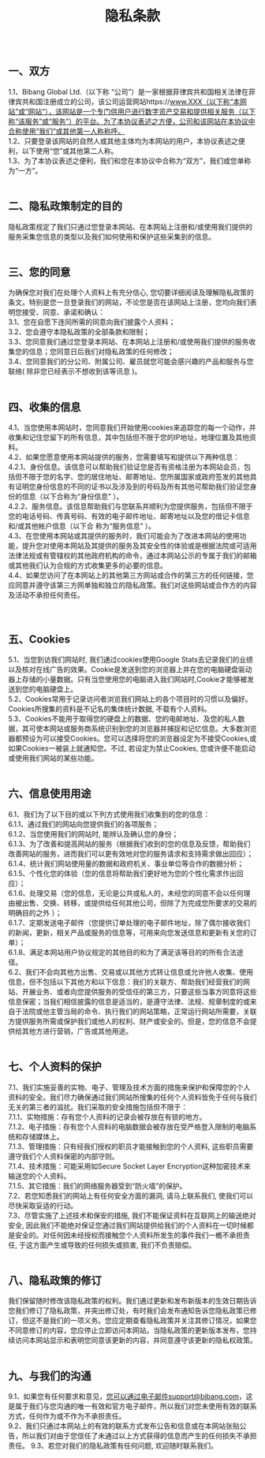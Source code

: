 <h1 style="text-align:center;line-height:60px;">隐私条款</h1>
<br/>

## 一、双方
1.1、Bibang Global Ltd.（以下称 “公司”）是一家根据菲律宾共和国相关法律在菲律宾共和国注册成立的公司，该公司运营网站https://www.XXX（以下称“本网站”或“网站”），该网站是一个专门供用户进行数字资产交易和提供相关服务（以下称“该服务”或“服务”）的平台。为了本协议表述之方便，公司和该网站在本协议中合称使用“我们”或其他第一人称称呼。
<br/>
1.2、只要登录该网站的自然人或其他主体均为本网站的用户，本协议表述之便利，以下使用“您”或其他第二人称。
<br/>
1.3、为了本协议表述之便利，我们和您在本协议中合称为“双方”，我们或您单称为“一方”。
<br/>
<br/>

## 二、隐私政策制定的目的
隐私政策规定了我们只通过您登录本网站、在本网站上注册和/或使用我们提供的服务采集您信息的类型以及我们如何使用和保护这些采集到的信息。
<br/>
<br/>

## 三、您的同意
为确保您对我们在处理个人资料上有充分信心, 您切要详细阅读及理解隐私政策的条文。特别是您一旦登录我们的网站，不论您是否在该网站上注册，您均向我们表明您接受、同意、承诺和确认：
<br/>
3.1、您在自愿下连同所需的同意向我们披露个人资料；<br/>
3.2、您会遵守本隐私政策的全部条款和限制；<br/>
3.3、您同意我们通过您登录本网站、在本网站上注册和/或使用我们提供的服务收集您的信息；您同意日后我们对隐私政策的任何修改；<br/>
3.4、您同意我们的分公司、附属公司、雇员就您可能会感兴趣的产品和服务与您联络( 除非您已经表示不想收到该等讯息 )。<br/>
<br/>
## 四、收集的信息
4.1、当您使用本网站时，您同意我们开始使用cookies来追踪您的每一个动作，并收集和记住您留下的所有信息，其中包括但不限于您的IP地址，地理位置及其他资料。<br/>
4.2、如果您愿意使用本网站提供的服务，您需要填写和提供以下两种信息：<br/>
4.2.1、身份信息。该信息可以帮助我们验证您是否有资格注册为本网站会员，包括但不限于您的名字、您的居住地址、邮寄地址、您所属国家或政府签发的其他具有证明您身份信息的不同的证书以及涉及到的号码及所有其他可帮助我们验证您身份的信息（以下合称为“身份信息” ）。<br/>
4.2.2、服务信息。该信息帮助我们与您联系并顺利为您提供服务，包括但不限于您的电话号码、传真号码、有效的电子邮件地址、邮寄地址以及您的借记卡信息和/或其他帐户信息（以下合 称为“服务信息” ）。<br/>
4.3、在您使用本网站或其提供的服务时，我们可能会为了改进本网站的使用功能，提升您对使用本网站及其提供的服务及其安全性的体验或是根据法院或可适用法律法规或有管辖权的其他政府机构的命令，通过本网站公示的专属于我们的邮箱或其他我们认为合规的方式收集更多的必要的信息。<br/>
4.4、如果您访问了在本网站上的其他第三方网站或合作的第三方的任何链接，您应同意并遵守该第三方网单独和独立的隐私政策。我们对这些网站或合作方的内容及活动不承担任何责任。<br/>
<br/>
<br/>

## 五、Cookies
5.1、当您到访我们网站时, 我们通过cookies使用Google Stats去记录我们的业绩以及核对在线广告的效果。Cookie是发送到您的浏览器上并在您的电脑硬盘驱动器上存储的小量数据。只有当您使用您的电脑进入我们网站时,Cookie才能够被发送到您的电脑硬盘上。<br/>
5.2、Cookies常用于记录访问者浏览我们网站上的各个项目时的习惯以及偏好。Cookies所搜集的资料是不记名的集体统计数据, 不载有个人资料。<br/>
5.3、Cookies不能用于取得您的硬盘上的数据、您的电邮地址、及您的私人数据，其可使本网站或服务商系统识别到您的浏览器并捕捉和记忆信息。大多数浏览器都预设为可以接受Cookies。您可以选择将您的浏览器设定为不接受Cookies,或如果Cookies一被装上就通知您。不过, 若设定为禁止Cookies, 您或许便不能启动或使用我们网站的某些功能。<br/>
<br/>

## 六、信息使用用途
6.1、我们为了以下目的或以下列方式使用我们收集到的您的信息：<br/>
6.1.1、通过我们的网站向您提供我们的各项服务；<br/>
6.1.2、当您使用我们的网站时, 能辨认及确认您的身份；<br/>
6.1.3、为了改善和提高网站的服务（根据我们收到的您的信息及反馈，帮助我们改善网站的服务，进而我们可以更有效地对您的服务请求和支持需求做出回应）；<br/>
6.1.4、统计我们网站使用量的数据和政府机关、事业单位等合作的数据分析；<br/>
6.1.5、个性化您的体验（您的信息将帮助我们更好地为您的个性化需求作出回应）；<br/>
6.1.6、处理交易（您的信息，无论是公共或私人的，未经您的同意不会以任何理由被出售、交换、转移，或提供给任何其他公司，但除了为完成您所要求的交易的明确目的之外 ）；<br/>
6.1.7、定期发送电子邮件（您提供订单处理的电子邮件地址，除了偶尔接收我们的新闻，更新，相关产品或服务的信息等，可用来向您发送信息和更新有关您的订单）；<br/>
6.1.8、满足本网站用户协议规定的其他目的和为了满足该等目的的所有合法途径。<br/>
6.2、我们不会向其他方出售、交易或以其他方式转让信息或允许他人收集、使用信息，但不包括以下其他方和以下信息：我们的关联方、帮助我们经营我们的网站、开展业务、或者向您提供服务的受信任的第三方，只要这些当事方同意将这些信息保密；当我们相信披露的信息是适当的，是遵守法律、法规、规章制度的或来自于法院或他主管当局的命令、执行我们的网站策略，正常运行网站所需要，关联方提供服务所需或保护我们或他人的权利、财产或安全的。但是，您的信息不会提供给其他方进行营销，广告或其他用途。
<br/>
<br/>

## 七、个人资料的保护
7.1、我们实施妥善的实物、电子、管理及技术方面的措施来保护和保障您的个人资料的安全。我们尽力确保通过我们网站所搜集的任何个人资料皆免于任何与我们无关的第三者的滋扰。我们采取的安全措施包括但不限于：<br/>
7.1.1、实物措施：存有您个人资料的记录会被存放在有锁的地方。<br/>
7.1.2、电子措施：存有您个人资料的电脑数据会被存放在受严格登入限制的电脑系统和存储媒体上。<br/>
7.1.3、管理措施：只有经我们授权的职员才能接触到您的个人资料, 这些职员需要遵守我们个人资料保密的内部守则。<br/>
7.1.4、技术措施：可能采用如Secure Socket Layer Encryption这种加密技术来输送您的个人资料。<br/>
7.1.5、其它措施：我们的网络服务器受到“防火墙”的保护。<br/>
7.2、若您知悉我们的网站上有任何安全方面的漏洞, 请马上联系我们, 使我们可以尽快采取妥适的行动。<br/>
7.3、尽管实施了上述技术和保安的措施, 我们不能保证资料在互联网上的输送绝对安全, 因此我们不能绝对保证您通过我们网站提供给我们的个人资料在一切时候都是安全的。对任何因未经授权而接触您个人资料所发生的事件我们一槪不承担责任, 于这方面产生或导致的任何损失或损害, 我们不负责赔偿。<br/>
<br/>

## 八、隐私政策的修订
我们保留随时修改该隐私政策的权利。我们通过更新和发布新版本的生效日期告诉您我们修订了隐私政策，并突出修订处，有时我们会发布通知告诉您隐私政策已修订，但这不是我们的一项义务。您应定期查看隐私政策并关注其修订情况，如果您不同意修订的内容，您应停止立即访问本网站。当隐私政策的更新版本发布，您持续访问本网站显示和表明您同意该更新的内容，并同意遵守该更新的隐私权政策。
<br/>
<br/>

## 九、与我们的沟通
9.1、如果您有任何要求和意见，您可以通过电子邮件support@bibang.com，这是属于我们与您沟通的唯一有效和官方电子邮件，所以我们对您未使用有效的联系方式，任何作为或不作为不承担责任。<br/>
9.2、我们只通过本网站上的有效的联系方式发布公告和信息或在本网站张贴公告，所以我们对由于您信任了未通过以上方式获得的信息而产生的任何损失不承担责任。
9.3、若您对我们的隐私政策有任何问题, 欢迎随时联系我们。<br/>
